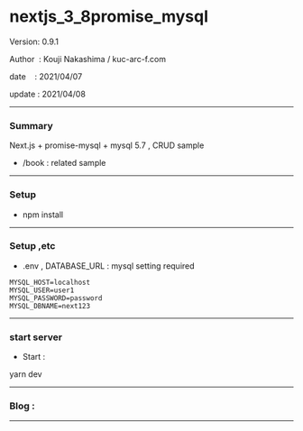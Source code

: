 ﻿# nextjs_3_8promise_mysql

 Version: 0.9.1

 Author  : Kouji Nakashima / kuc-arc-f.com

 date    : 2021/04/07

 update  : 2021/04/08 

***
### Summary

Next.js  + promise-mysql + mysql 5.7 , CRUD sample

* /book : related sample

***
### Setup

* npm install

***
### Setup ,etc

* .env , DATABASE_URL : mysql setting required

```
MYSQL_HOST=localhost
MYSQL_USER=user1
MYSQL_PASSWORD=password
MYSQL_DBNAME=next123

```

***
### start server
* Start :

yarn dev


***
### Blog :


***

